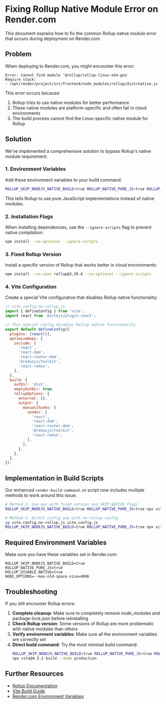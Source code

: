 # Fixing Rollup Native Module Error on Render.com

This document explains how to fix the common Rollup native module error that occurs during deployment on Render.com.

## Problem

When deploying to Render.com, you might encounter this error:

```
Error: Cannot find module '@rollup/rollup-linux-x64-gnu'
Require stack:
- /opt/render/project/src/frontend/node_modules/rollup/dist/native.js
```

This error occurs because:

1. Rollup tries to use native modules for better performance
2. These native modules are platform-specific and often fail in cloud environments
3. The build process cannot find the Linux-specific native module for Rollup

## Solution

We've implemented a comprehensive solution to bypass Rollup's native module requirement:

### 1. Environment Variables

Add these environment variables to your build command:

```bash
ROLLUP_SKIP_NODEJS_NATIVE_BUILD=true ROLLUP_NATIVE_PURE_JS=true ROLLUP_DISABLE_NATIVE=true
```

This tells Rollup to use pure JavaScript implementations instead of native modules.

### 2. Installation Flags

When installing dependencies, use the `--ignore-scripts` flag to prevent native compilation:

```bash
npm install --no-optional --ignore-scripts
```

### 3. Fixed Rollup Version

Install a specific version of Rollup that works better in cloud environments:

```bash
npm install --no-save rollup@3.29.4 --no-optional --ignore-scripts
```

### 4. Vite Configuration

Create a special Vite configuration that disables Rollup native functionality:

```javascript
// vite.config.no-rollup.js
import { defineConfig } from 'vite';
import react from '@vitejs/plugin-react';

// This special config disables Rollup native functionality
export default defineConfig({
  plugins: [react()],
  optimizeDeps: {
    include: [
      'react',
      'react-dom',
      'react-router-dom',
      '@reduxjs/toolkit',
      'react-redux',
    ],
  },
  build: {
    outDir: 'dist',
    emptyOutDir: true,
    rollupOptions: {
      external: [],
      output: {
        manualChunks: {
          vendor: [
            'react',
            'react-dom',
            'react-router-dom',
            '@reduxjs/toolkit',
            'react-redux',
          ],
        },
      },
    },
  },
});
```

## Implementation in Build Scripts

Our enhanced `render-build-command.sh` script now includes multiple methods to work around this issue:

```bash
# Method 1: Use npx with fixed version and SKIP_NATIVE flags
ROLLUP_SKIP_NODEJS_NATIVE_BUILD=true ROLLUP_NATIVE_PURE_JS=true npx vite@4.5.1 build --mode production --emptyOutDir

# Method 5: Direct config use with no-rollup config
cp vite.config.no-rollup.js vite.config.js
ROLLUP_SKIP_NODEJS_NATIVE_BUILD=true ROLLUP_NATIVE_PURE_JS=true npx vite@4.5.1 build --mode production --emptyOutDir
```

## Required Environment Variables

Make sure you have these variables set in Render.com:

```
ROLLUP_SKIP_NODEJS_NATIVE_BUILD=true
ROLLUP_NATIVE_PURE_JS=true
ROLLUP_DISABLE_NATIVE=true
NODE_OPTIONS=--max-old-space-size=4096
```

## Troubleshooting

If you still encounter Rollup errors:

1. **Complete cleanup**: Make sure to completely remove node_modules and package-lock.json before reinstalling
2. **Check Rollup version**: Some versions of Rollup are more problematic with native modules than others
3. **Verify environment variables**: Make sure all the environment variables are correctly set
4. **Direct build command**: Try the most minimal build command:
   ```bash
   ROLLUP_SKIP_NODEJS_NATIVE_BUILD=true ROLLUP_NATIVE_PURE_JS=true ROLLUP_DISABLE_NATIVE=true \
   npx vite@4.5.1 build --mode production
   ```

## Further Resources

- [Rollup Documentation](https://rollupjs.org/)
- [Vite Build Guide](https://vitejs.dev/guide/build.html)
- [Render.com Environment Variables](https://render.com/docs/environment-variables)
